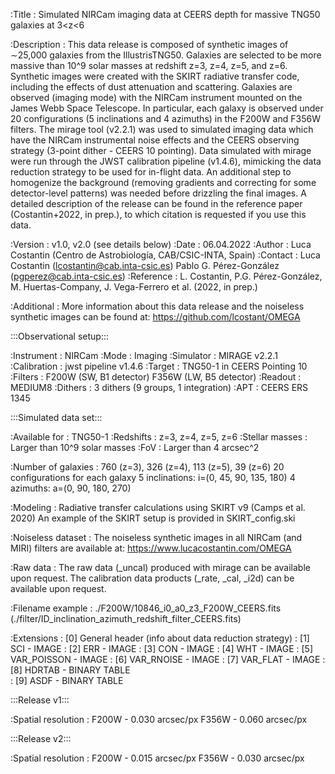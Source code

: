 :Title       : Simulated NIRCam imaging data at CEERS depth for massive TNG50 galaxies at 3<z<6

:Description : This data release is composed of synthetic images of ∼25,000 galaxies from the IllustrisTNG50.
               Galaxies are selected to be more massive than 10^9 solar masses at redshift z=3, z=4, z=5, and z=6.
               Synthetic images were created with the SKIRT radiative transfer code, including the effects
               of dust attenuation and scattering. Galaxies are observed (imaging mode) with the NIRCam 
               instrument mounted on the James Webb Space Telescope. In particular, each galaxy is
               observed under 20 configurations (5 inclinations and 4 azimuths) in the F200W and F356W filters.
               The mirage tool (v2.2.1) was used to simulated imaging data which have the NIRCam instrumental noise effects
               and the CEERS observing strategy (3-point dither - CEERS 10 pointing). Data simulated with mirage were run through 
               the JWST calibration pipeline (v1.4.6), mimicking the data reduction strategy to be used for in-flight data. 
               An additional step to homogenize the background (removing gradients and correcting for some detector-level patterns) 
               was needed before drizzling the final images. A detailed description of the release can be found in the 
               reference paper (Costantin+2022, in prep.), to which citation is requested if you use this data.
 
:Version     : v1.0, v2.0 (see details below)
:Date        : 06.04.2022
:Author      : Luca Costantin (Centro de Astrobiología, CAB/CSIC-INTA, Spain)
:Contact     : Luca Costantin (lcostantin@cab.inta-csic.es)
               Pablo G. Pérez-González (pgperez@cab.inta-csic.es)
:Reference   : L. Costantin, P.G. Pérez-González, M. Huertas-Company, J. Vega-Ferrero et al. (2022, in prep.)

:Additional  : More information about this data release and the noiseless synthetic images can be found at:
               https://github.com/lcostant/OMEGA


:::Observational setup:::

:Instrument  : NIRCam
:Mode        : Imaging
:Simulator   : MIRAGE v2.2.1
:Calibration : jwst pipeline v1.4.6
:Target      : TNG50-1 in CEERS Pointing 10
:Filters     : F200W (SW, B1 detector)
               F356W (LW, B5 detector)
:Readout     : MEDIUM8
:Dithers     : 3 dithers (9 groups, 1 integration)
:APT         : CEERS ERS 1345


:::Simulated data set:::

:Available for      : TNG50-1
:Redshifts          : z=3, z=4, z=5, z=6
:Stellar masses     : Larger than 10^9 solar masses
:FoV                : Larger than 4 arcsec^2

:Number of galaxies : 760 (z=3), 326 (z=4), 113 (z=5), 39 (z=6)
                      20 configurations for each galaxy 
                      5 inclinations: i=(0, 45, 90, 135, 180)
                      4 azimuths: a=(0, 90, 180, 270)

:Modeling           : Radiative transfer calculations using SKIRT v9 (Camps et al. 2020)
                      An example of the SKIRT setup is provided in SKIRT_config.ski

:Noiseless dataset  : The noiseless synthetic images in all NIRCam (and MIRI) filters are available at:
                      https://www.lucacostantin.com/OMEGA

:Raw data           : The raw data (_uncal) produced with mirage can be available upon request.
                      The calibration data products (_rate, _cal, _i2d) can be available upon request.

:Filename example   : ./F200W/10846_i0_a0_z3_F200W_CEERS.fits
                      (./filter/ID_inclination_azimuth_redshift_filter_CEERS.fits)

:Extensions         : [0] General header (info about data reduction strategy)
                    : [1] SCI - IMAGE
                    : [2] ERR - IMAGE
                    : [3] CON - IMAGE
                    : [4] WHT - IMAGE
                    : [5] VAR_POISSON - IMAGE
                    : [6] VAR_RNOISE - IMAGE
                    : [7] VAR_FLAT - IMAGE
                    : [8] HDRTAB - BINARY TABLE  
                    : [9] ASDF - BINARY TABLE 


:::Release v1:::

:Spatial resolution : F200W - 0.030 arcsec/px
                      F356W - 0.060 arcsec/px


:::Release v2:::

:Spatial resolution : F200W - 0.015 arcsec/px
                      F356W - 0.030 arcsec/px
